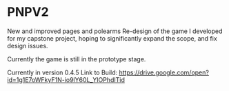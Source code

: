 # PNPV2
New and improved pages and polearms
Re-design of the game I developed for my capstone project, hoping to significantly expand the scope, and fix design issues.

Currently the game is still in the prototype stage.

Currently in version 0.4.5
Link to Build: https://drive.google.com/open?id=1g1E7oWFkyF1N-io9lY60L_YlOPhdITid
